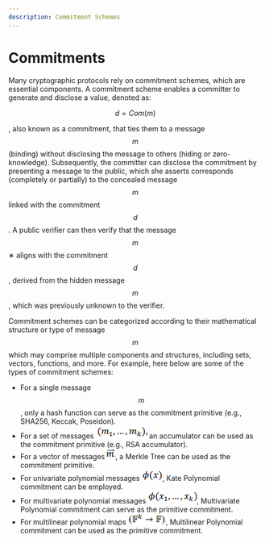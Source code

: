 ```yaml
---
description: Commitment Schemes
---
```


# Commitments

Many cryptographic protocols rely on commitment schemes, which are essential components. A commitment scheme enables a committer to generate and disclose a value, denoted as:

$$
d=Com(m)
$$

, also known as a commitment, that ties them to a message $$m$$ (binding) without disclosing the message to others (hiding or zero-knowledge). Subsequently, the committer can disclose the commitment by presenting a message to the public, which she asserts corresponds (completely or partially) to the concealed message $$m$$ linked with the commitment $$d$$. A public verifier can then verify that the message $$m$$∗ aligns with the commitment $$d$$, derived from the hidden message $$m$$, which was previously unknown to the verifier.

Commitment schemes can be categorized according to their mathematical structure or type of message $$m$$ which may comprise multiple components and structures, including sets, vectors, functions, and more. For example, here below are some of the types of commitment schemes:

* For a single message $$m$$, only a hash function can serve as the commitment primitive (e.g., SHA256, Keccak, Poseidon).
* For a set of messages <img src="../../.gitbook/assets/image (49) (1).png" alt="" data-size="line"> an accumulator can be used as the commitment primitive (e.g., RSA accumulator).
* For a vector of messages<img src="../../.gitbook/assets/image (57).png" alt="" data-size="line">, a Merkle Tree can be used as the commitment primitive.
* For univariate polynomial messages <img src="../../.gitbook/assets/image (56).png" alt="" data-size="line">, Kate Polynomial commitment can be employed.
* For multivariate polynomial messages <img src="../../.gitbook/assets/image (50) (1).png" alt="" data-size="line">, Multivariate Polynomial commitment can serve as the primitive commitment.
* For multilinear polynomial maps <img src="../../.gitbook/assets/image (6) (1).png" alt="" data-size="line">, Multilinear Polynomial commitment can be used as the primitive commitment.
